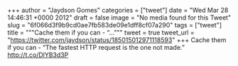 
+++
author = "Jaydson Gomes"
categories = ["tweet"]
date = "Wed Mar 28 14:46:31 +0000 2012"
draft = false
image = "No media found for this Tweet"
slug = "6f066d3f9b9cd0ae7fb583de09e1dff8cf07a290"
tags = ["tweet"]
title = """Cache them if you can - “..."""
tweet = true
tweet_url = "https://twitter.com/jaydson/status/185015012971118593"
+++
Cache them if you can - “The fastest HTTP request is the one not made.” http://t.co/DlYB3d3P
